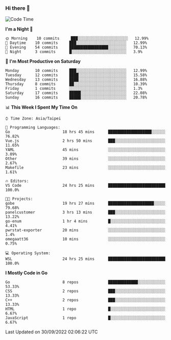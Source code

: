 ### Hi there 👋

<!--START_SECTION:waka-->
![Code Time](http://img.shields.io/badge/Code%20Time-469%20hrs%2017%20mins-blue)

**I'm a Night 🦉** 

```text
🌞 Morning    10 commits     ███░░░░░░░░░░░░░░░░░░░░░░   12.99% 
🌆 Daytime    10 commits     ███░░░░░░░░░░░░░░░░░░░░░░   12.99% 
🌃 Evening    54 commits     █████████████████░░░░░░░░   70.13% 
🌙 Night      3 commits      █░░░░░░░░░░░░░░░░░░░░░░░░   3.9%

```
📅 **I'm Most Productive on Saturday** 

```text
Monday       10 commits     ███░░░░░░░░░░░░░░░░░░░░░░   12.99% 
Tuesday      12 commits     ████░░░░░░░░░░░░░░░░░░░░░   15.58% 
Wednesday    13 commits     ████░░░░░░░░░░░░░░░░░░░░░   16.88% 
Thursday     8 commits      ██░░░░░░░░░░░░░░░░░░░░░░░   10.39% 
Friday       1 commits      ░░░░░░░░░░░░░░░░░░░░░░░░░   1.3% 
Saturday     17 commits     █████░░░░░░░░░░░░░░░░░░░░   22.08% 
Sunday       16 commits     █████░░░░░░░░░░░░░░░░░░░░   20.78%

```


📊 **This Week I Spent My Time On** 

```text
⌚︎ Time Zone: Asia/Taipei

💬 Programming Languages: 
Go                       18 hrs 45 mins      ███████████████████░░░░░░   76.82% 
Vue.js                   2 hrs 50 mins       ███░░░░░░░░░░░░░░░░░░░░░░   11.65% 
YAML                     45 mins             ░░░░░░░░░░░░░░░░░░░░░░░░░   3.09% 
Other                    39 mins             ░░░░░░░░░░░░░░░░░░░░░░░░░   2.67% 
Makefile                 23 mins             ░░░░░░░░░░░░░░░░░░░░░░░░░   1.61%

🔥 Editors: 
VS Code                  24 hrs 25 mins      █████████████████████████   100.0%

🐱‍💻 Projects: 
gobe                     19 hrs 27 mins      ████████████████████░░░░░   79.68% 
panelcustomer            3 hrs 13 mins       ███░░░░░░░░░░░░░░░░░░░░░░   13.22% 
go-enum                  1 hr 4 mins         █░░░░░░░░░░░░░░░░░░░░░░░░   4.41% 
pwrstat-exporter         20 mins             ░░░░░░░░░░░░░░░░░░░░░░░░░   1.4% 
omegaatt36               10 mins             ░░░░░░░░░░░░░░░░░░░░░░░░░   0.75%

💻 Operating System: 
WSL                      24 hrs 25 mins      █████████████████████████   100.0%

```

**I Mostly Code in Go** 

```text
Go                       8 repos             █████████████░░░░░░░░░░░░   53.33% 
CSS                      2 repos             ███░░░░░░░░░░░░░░░░░░░░░░   13.33% 
C++                      2 repos             ███░░░░░░░░░░░░░░░░░░░░░░   13.33% 
HTML                     1 repo              █░░░░░░░░░░░░░░░░░░░░░░░░   6.67% 
JavaScript               1 repo              █░░░░░░░░░░░░░░░░░░░░░░░░   6.67%

```



 Last Updated on 30/09/2022 02:06:22 UTC
<!--END_SECTION:waka-->

<!--
**omegaatt36/omegaatt36** is a ✨ _special_ ✨ repository because its `README.md` (this file) appears on your GitHub profile.

Here are some ideas to get you started:

- 🔭 I’m currently working on ...
- 🌱 I’m currently learning ...
- 👯 I’m looking to collaborate on ...
- 🤔 I’m looking for help with ...
- 💬 Ask me about ...
- 📫 How to reach me: ...
- 😄 Pronouns: ...
- ⚡ Fun fact: ...
-->

